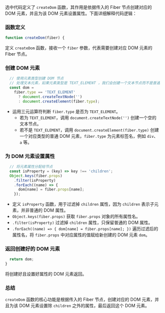 选中代码定义了 `createDom` 函数，其作用是依据传入的 Fiber 节点创建对应的 DOM 元素，并且为该 DOM 元素设置属性。下面详细解释代码逻辑：

### 函数定义

```javascript
function createDom(fiber) {
```

定义 `createDom` 函数，接收一个 `fiber` 参数，代表需要创建对应 DOM 元素的 Fiber 节点。

### 创建 DOM 元素

```javascript
  // 使用元素类型创建 DOM 节点
  // 处理文本元素，如果元素类型是 TEXT_ELEMENT ，我们会创建一个文本节点而不是普通节点。
  const dom =
    fiber.type == 'TEXT_ELEMENT'
      ? document.createTextNode('')
      : document.createElement(fiber.type);
```

- 运用三元运算符判断 `fiber.type` 是否为 `TEXT_ELEMENT`。
    - 若为 `TEXT_ELEMENT`，调用 `document.createTextNode('')` 创建一个空的文本节点。
    - 若不是 `TEXT_ELEMENT`，调用 `document.createElement(fiber.type)` 创建一个对应类型的普通 DOM 元素，`fiber.type` 为元素标签名，例如 `div`、`a` 等。

### 为 DOM 元素设置属性

```javascript
  // 将元素属性分配给节点
  const isProperty = (key) => key !== 'children';
  Object.keys(fiber.props)
    .filter(isProperty)
    .forEach((name) => {
      dom[name] = fiber.props[name];
    });
```

- 定义 `isProperty` 函数，用于过滤掉 `children` 属性，因为 `children` 表示子元素，并非普通的 DOM 属性。
- `Object.keys(fiber.props)` 获取 `fiber.props` 对象的所有属性名。
- `.filter(isProperty)` 过滤掉 `children` 属性，只保留普通的 DOM 属性。
- `.forEach((name) => { dom[name] = fiber.props[name]; })` 遍历过滤后的属性名，将 `fiber.props` 中对应属性的值赋给新创建的 DOM 元素 `dom`。

### 返回创建好的 DOM 元素

```javascript
  return dom;
}
```

将创建好且设置好属性的 DOM 元素返回。

### 总结

`createDom` 函数的核心功能是根据传入的 Fiber 节点，创建对应的 DOM 元素，并且为该 DOM 元素设置除 `children` 之外的属性，最后返回这个 DOM 元素。